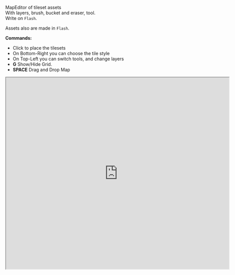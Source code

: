<!-- header
title: Map Editor
header: true
date: 12/08/2015
author: webcaetano
cover: images/posts/cover/mapEdit.png
thumb: images/posts/thumb/mapEdit.png
tags:
	- Flash
	- Socket.io
	- Isometric
header -->
<!--esc print('<div class="post-content">') -->
MapEditor of tileset assets<br>
With layers, brush, bucket and eraser, tool.<br>
Write on `Flash`.

Assets also are made in `Flash`.

**Commands:**<br>
- Click to place the tilesets
- On Bottom-Right you can choose the tile style
- On Top-Left you can switch tools, and change layers
- **G** Show/Hide Grid.<br>
- **SPACE** Drag and Drop Map<br>


<div align="center">
	<iframe src="http://45.55.171.155:3000/mapEdit" width="700" height="600" scrolling="no"></iframe>
</div>
<!--esc print('</div>')  -->
